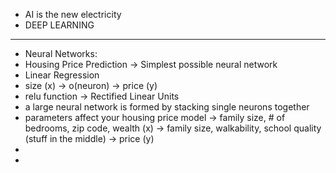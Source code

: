 - AI is the new electricity
- DEEP LEARNING

_________________________________________________________________________________________

- Neural Networks:
- Housing Price Prediction -> Simplest possible neural network
- Linear Regression
-  size (x) -> o(neuron) -> price (y)
-  relu function -> Rectified Linear Units
-  a large neural network is formed by stacking single neurons together
-  parameters affect your housing price model -> family size, # of bedrooms, zip code, wealth (x) -> family size, walkability, school quality (stuff in the middle) -> price (y)
-  
-  
